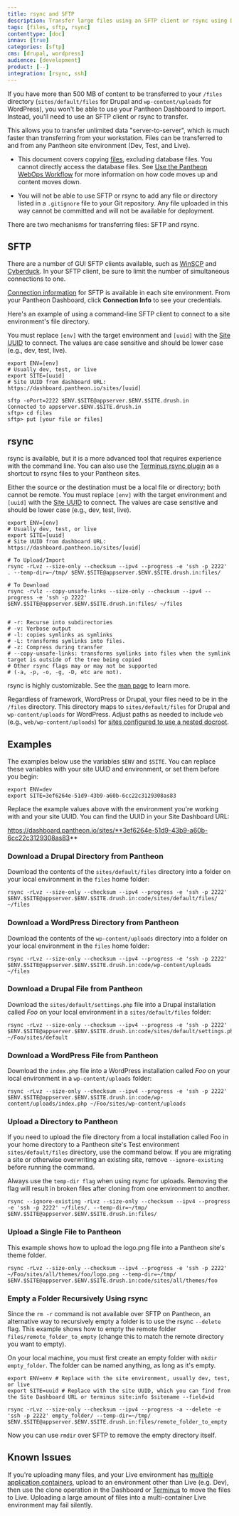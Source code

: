 ```yaml
---
title: rsync and SFTP
description: Transfer large files using an SFTP client or rsync using Drupal or WordPress for Pantheon.
tags: [files, sftp, rsync]
contenttype: [doc]
innav: [true]
categories: [sftp]
cms: [drupal, wordpress]
audience: [development]
product: [--]
integration: [rsync, ssh]
---
```


If you have more than 500 MB of content to be transferred to your `/files` directory (`sites/default/files` for Drupal and `wp-content/uploads` for WordPress), you won't be able to use your Pantheon Dashboard to import. Instead, you'll need to use an SFTP client or rsync to transfer.

This allows you to transfer unlimited data "server-to-server", which is much faster than transferring from your workstation. Files can be transferred to and from any Pantheon site environment (Dev, Test, and Live).

<Alert title="Notes" type="info">

 - This document covers copying [files](/guides/filesystem), excluding database files. You cannot directly access the database files. See [Use the Pantheon WebOps Workflow](/pantheon-workflow) for more information on how code moves up and content moves down.

 - You will not be able to use SFTP or rsync to add any file or directory listed in a `.gitignore` file to your Git repository. Any file uploaded in this way cannot be committed and will not be available for deployment.

</Alert>

There are two mechanisms for transferring files: SFTP and rsync.

<Partial file="auth.md" />

## SFTP

There are a number of GUI SFTP clients available, such as [WinSCP](https://winscp.net/eng/index.php) and [Cyberduck](https://cyberduck.io/). In your SFTP client, be sure to limit the number of simultaneous connections to one.

[Connection information](/sftp#sftp-connection-information) for SFTP is available in each site environment. From your Pantheon Dashboard, click **Connection Info** to see your credentials.

Here's an example of using a command-line SFTP client to connect to a site environment's file directory.

<Alert title="Note" type="info">

You must replace `[env]` with the target environment and `[uuid]` with the [Site UUID](/guides/account-mgmt/workspace-sites-teams/sites#retrieve-the-site-uuid) to connect. The values are case sensitive and should be lower case (e.g., dev, test, live).

</Alert>

```bash{outputLines: 2,4-5,7-9}
export ENV=[env]
# Usually dev, test, or live
export SITE=[uuid]
# Site UUID from dashboard URL: https://dashboard.pantheon.io/sites/[uuid]

sftp -oPort=2222 $ENV.$SITE@appserver.$ENV.$SITE.drush.in
Connected to appserver.$ENV.$SITE.drush.in
sftp> cd files
sftp> put [your file or files]
```

## rsync

rsync is available, but it is a more advanced tool that requires experience with the command line. You can also use the [Terminus rsync plugin](https://github.com/pantheon-systems/terminus-rsync-plugin) as a shortcut to rsync files to your Pantheon sites.

<Alert title="Note" type="info">

Either the source or the destination must be a local file or directory; both cannot be remote. You must replace `[env]` with the target environment and `[uuid]` with the [Site UUID](/guides/account-mgmt/workspace-sites-teams/sites#retrieve-the-site-uuid) to connect. The values are case sensitive and should be lower case (e.g., dev, test, live).

</Alert>

```bash{outputLines:2,4-6,8-9,11-20}
export ENV=[env]
# Usually dev, test, or live
export SITE=[uuid]
# Site UUID from dashboard URL: https://dashboard.pantheon.io/sites/[uuid]

# To Upload/Import
rsync -rLvz --size-only --checksum --ipv4 --progress -e 'ssh -p 2222' . --temp-dir=~/tmp/ $ENV.$SITE@appserver.$ENV.$SITE.drush.in:files/

# To Download
rsync -rvlz --copy-unsafe-links --size-only --checksum --ipv4 --progress -e 'ssh -p 2222' $ENV.$SITE@appserver.$ENV.$SITE.drush.in:files/ ~/files


# -r: Recurse into subdirectories
# -v: Verbose output
# -l: copies symlinks as symlinks
# -L: transforms symlinks into files.
# -z: Compress during transfer
# --copy-unsafe-links: transforms symlinks into files when the symlink target is outside of the tree being copied
# Other rsync flags may or may not be supported
# (-a, -p, -o, -g, -D, etc are not).
```

rsync is highly customizable. See the [man page](https://linux.die.net/man/1/rsync) to learn more.

<Alert title="Note" type="info">

Regardless of framework, WordPress or Drupal, your files need to be in the `/files` directory. This directory maps to `sites/default/files` for Drupal and `wp-content/uploads` for WordPress. Adjust paths as needed to include `web` (e.g., `web/wp-content/uploads`) for [sites configured to use a nested docroot](/nested-docroot).

</Alert>

## Examples

<Alert title="Exports" type="export">

The examples below use the variables `$ENV` and `$SITE`. You can replace these variables with your site UUID and environment, or set them before you begin:

```bash{promptUser: user}
export ENV=dev
export SITE=3ef6264e-51d9-43b9-a60b-6cc22c3129308as83
```

Replace the example values above with the environment you're working with and your site UUID. You can find the UUID in your Site Dashboard URL:

https://dashboard.pantheon.io/sites/**3ef6264e-51d9-43b9-a60b-6cc22c3129308as83**

</Alert>

### Download a Drupal Directory from Pantheon

Download the contents of the `sites/default/files` directory into a folder on your local environment in the `files` home folder:

```bash{promptUser: user}
rsync -rLvz --size-only --checksum --ipv4 --progress -e 'ssh -p 2222' $ENV.$SITE@appserver.$ENV.$SITE.drush.in:code/sites/default/files/ ~/files
```

### Download a WordPress Directory from Pantheon

Download the contents of the `wp-content/uploads` directory into a folder on your local environment in the `files` home folder:

```bash{promptUser: user}
rsync -rLvz --size-only --checksum --ipv4 --progress -e 'ssh -p 2222' $ENV.$SITE@appserver.$ENV.$SITE.drush.in:code/wp-content/uploads ~/files
```

### Download a Drupal File from Pantheon

Download the `sites/default/settings.php` file into a Drupal installation called _Foo_ on your local environment in a  `sites/default/files` folder:

```bash{promptUser: user}
rsync -rLvz --size-only --checksum --ipv4 --progress -e 'ssh -p 2222' $ENV.$SITE@appserver.$ENV.$SITE.drush.in:code/sites/default/settings.php ~/Foo/sites/default
```

### Download a WordPress File from Pantheon

Download the `index.php` file into a WordPress installation called _Foo_ on your local environment in a `wp-content/uploads` folder:

```bash{promptUser: user}
rsync -rLvz --size-only --checksum --ipv4 --progress -e 'ssh -p 2222' $ENV.$SITE@appserver.$ENV.$SITE.drush.in:code/wp-content/uploads/index.php ~/Foo/sites/wp-content/uploads
```

### Upload a Directory to Pantheon

If you need to upload the file directory from a local installation called Foo in your home directory to a Pantheon site's Test environment `sites/default/files` directory, use the command below. If you are migrating a site or otherwise overwriting an existing site, remove `--ignore-existing` before running the command.

<Alert title="Warning" type="danger">

Always use the `temp-dir flag` when using rsync for uploads. Removing the flag will result in broken files after cloning from one environment to another.

</Alert>

```bash{promptUser: user}
rsync --ignore-existing -rLvz --size-only --checksum --ipv4 --progress -e 'ssh -p 2222' ~/files/. --temp-dir=~/tmp/ 
$ENV.$SITE@appserver.$ENV.$SITE.drush.in:files/
```

### Upload a Single File to Pantheon

This example shows how to upload the logo.png file into a Pantheon site's theme folder.

```bash{promptUser: user}
rsync -rLvz --size-only --checksum --ipv4 --progress -e 'ssh -p 2222' ~/Foo/sites/all/themes/foo/logo.png --temp-dir=~/tmp/ $ENV.$SITE@appserver.$ENV.$SITE.drush.in:code/sites/all/themes/foo
```

### Empty a Folder Recursively Using rsync

Since the `rm -r` command is not available over SFTP on Pantheon, an alternative way to recursively empty a folder is to use the rsync `--delete` flag. This example shows how to empty the remote folder `files/remote_folder_to_empty` (change this to match the remote directory you want to empty).

On your local machine, you must first create an empty folder with `mkdir empty_folder`. The folder can be named anything, as long as it's empty.

```bash{outputLines:3}
export ENV=env # Replace with the site environment, usually dev, test, or live
export SITE=uuid # Replace with the site UUID, which you can find from the Site Dashboard URL or terminus site:info $sitename --field=id

rsync -rLvz --size-only --checksum --ipv4 --progress -a --delete -e 'ssh -p 2222' empty_folder/ --temp-dir=~/tmp/ $ENV.$SITE@appserver.$ENV.$SITE.drush.in:files/remote_folder_to_empty
```

Now you can use `rmdir` over SFTP to remove the empty directory itself.

## Known Issues

If you're uploading many files, and your Live environment has [multiple application containers](/application-containers/#multiple-application-containers), upload to an environment other than Live (e.g. Dev), then use the clone operation in the Dashboard or [Terminus](/terminus) to move the files to Live. Uploading a large amount of files into a multi-container Live environment may fail silently.
